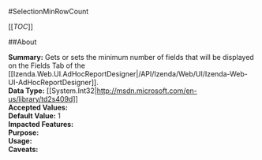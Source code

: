 #SelectionMinRowCount

[[_TOC_]]

##About

**Summary:** Gets or sets the minimum number of fields that will be displayed on the Fields Tab of the [[Izenda.Web.UI.AdHocReportDesigner|/API/Izenda/Web/UI/Izenda-Web-UI-AdHocReportDesigner]].  
**Data Type:** [[System.Int32|http://msdn.microsoft.com/en-us/library/td2s409d]]  
**Accepted Values:**   
**Default Value:** 1  
**Impacted Features:**   
**Purpose:**   
**Usage:**   
**Caveats:**   


